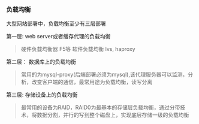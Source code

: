 ### 负载均衡
大型网站部署中，负载均衡至少有三层部署

第一层: web server或者缓存代理的负载均衡
> 硬件负载均衡器 F5等
> 软件负载均衡 lvs, haproxy

第二层： 数据库上的负载均衡
> 常用的为mysql-proxy(后端部署必须为mysql),该代理服务器可以监测，分析，改变客户端的通信，最常用途为负载均衡，读写分离

第三层: 存储设备上的负载均衡
> 最常用的设备为RAID，RAID0为最基本的存储层负载均衡，通过分带技术，将数据分割，并行的写到整个磁盘上，实现底层存储一级的负载均衡
